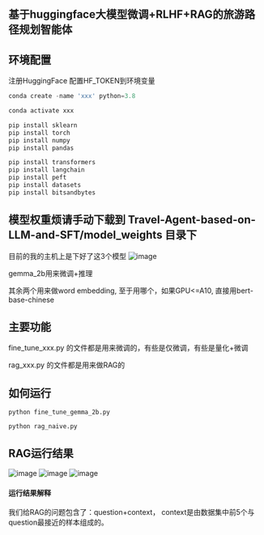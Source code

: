 ## 基于huggingface大模型微调+RLHF+RAG的旅游路径规划智能体

## 环境配置

注册HuggingFace
配置HF_TOKEN到环境变量

```python
conda create -name 'xxx' python=3.8

conda activate xxx

pip install sklearn
pip install torch
pip install numpy
pip install pandas

pip install transformers
pip install langchain
pip install peft
pip install datasets
pip install bitsandbytes
```



## 模型权重烦请手动下载到 Travel-Agent-based-on-LLM-and-SFT/model_weights 目录下

目前的我的主机上是下好了这3个模型
![image](https://github.com/user-attachments/assets/29ae0f5c-c6ff-462b-a4bf-a895e32765bc)

gemma_2b用来微调+推理

其余两个用来做word embedding, 至于用哪个，如果GPU<=A10, 直接用bert-base-chinese







## 主要功能

fine_tune_xxx.py 的文件都是用来微调的，有些是仅微调，有些是量化+微调


rag_xxx.py 的文件都是用来做RAG的




## 如何运行

```shell
python fine_tune_gemma_2b.py
```


```shell
python rag_naive.py
```







## RAG运行结果
![image](https://github.com/user-attachments/assets/ceec5972-c689-47ba-91d9-9df160e54dd8)
![image](https://github.com/user-attachments/assets/27aea7e5-620b-42dd-a68d-070c5c0be2cb)
![image](https://github.com/user-attachments/assets/577a138a-f3e7-48f0-bd97-e319ae7982c7)


#### 运行结果解释
我们给RAG的问题包含了：question+context， context是由数据集中前5个与question最接近的样本组成的。
